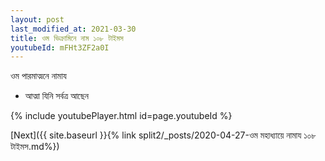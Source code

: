 ```yaml
---
layout: post
last_modified_at: 2021-03-30
title: ওম ভিক্রামিনে নাম ১০৮ টাইমস
youtubeId: mFHt3ZF2a0I
---
```

 
 
 ওম পারমাত্মনে নামায  
 
 -  আত্মা যিনি সর্বত্র আছেন 
 
  
 
  
 
 
 
 
 
 


{% include youtubePlayer.html id=page.youtubeId %}
 
[Next]({{ site.baseurl }}{% link  split2/_posts/2020-04-27-ওম মহাধ্যায়ে নামায ১০৮ টাইমস.md%})
 
